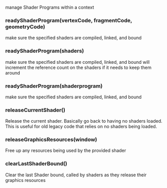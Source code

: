 manage Shader Programs within a context

### readyShaderProgram(vertexCode, fragmentCode, geometryCode)

make sure the specified shaders are compiled, linked, and bound

### readyShaderProgram(shaders)

make sure the specified shaders are compiled, linked, and bound
will increment the reference count on the shaders if it
needs to keep them around

### readyShaderProgram(shaderprogram)

make sure the specified shaders are compiled, linked, and bound

### releaseCurrentShader()

Release the current shader. Basically go back to
having no shaders loaded. This is useful for old
legacy code that relies on no shaders being loaded.

###  releaseGraphicsResources(window)

Free up any resources being used by the provided shader

###  clearLastShaderBound()

Clear the last Shader bound, called by shaders as they release
their graphics resources
